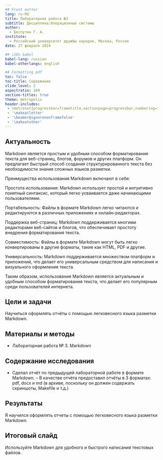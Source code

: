 ```yaml
---
## Front matter
lang: ru-RU
title: Лабораторная работа №3
subtitle: Дисциплина:Операционные системы
author:
  - Беспутин Г. А.
institute:
  - Российский университет дружбы народов, Москва, Россия
date: 27 февраля 2024

## i18n babel
babel-lang: russian
babel-otherlangs: english

## Formatting pdf
toc: false
toc-title: Содержание
slide_level: 2
aspectratio: 169
section-titles: true
theme: metropolis
header-includes:
 - \metroset{progressbar=frametitle,sectionpage=progressbar,numbering=fraction}
 - '\makeatletter'
 - '\beamer@ignorenonframefalse'
 - '\makeatother'
---
```


## Актуальность

Markdown является простым и удобным способом форматирования текста для веб-страниц, блогов, форумов и других платформ. Он предлагает быстрый способ создания структурированного текста без необходимости знания сложных языков разметки.

Преимущества использования Markdown включают в себя:

Простота использования: Markdown использует простой и интуитивно понятный синтаксис, который легко усваивается даже начинающими пользователями.

Портабельность: Файлы в формате Markdown легко читаются и редактируются в различных приложениях и онлайн-редакторах.

Поддержка веб-страниц: Markdown поддерживается многими редакторами веб-сайтов и блогов, что обеспечивает простоту внедрения форматирования текста.

Совместимость: Файлы в формате Markdown могут быть легко конвертированы в другие форматы, такие как HTML, PDF и другие.

Универсальность: Markdown поддерживается множеством платформ и приложений, что делает его универсальным средством для написания и визуального оформления текста.

Таким образом, использование Markdown является актуальным и удобным способом форматирования текста, что делает его популярным среди пользователей интернета.

## Цели и задачи

Научиться оформлять отчёты с помощью легковесного языка разметки Markdown.

## Материалы и методы

- Лабораторная работа № 3. Markdown

## Содержание исследования

- Сделал отчёт по предыдущей лабораторной работе в формате Markdown.
– В качестве отчёта предоставил отчёты в 3 форматах: pdf, docx и md (в архиве,
поскольку он должен содержать скриншоты, Makefile и т.д.)



## Результаты

Я научился оформлять отчеты с помощью легковесного языка разметки Markdown. 

## Итоговый слайд

Используйте Markdown для удобного и быстрого написания текстовых файлов.
